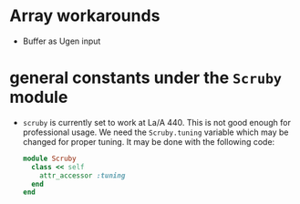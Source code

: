 # Array workarounds

* Buffer as Ugen input 

# general constants under the `Scruby` module

* `scruby` is currently set to work at La/A 440. This is not good enough for
  professional usage. We need the `Scruby.tuning` variable which may be
  changed for proper tuning. It may be done with the following code:
  ```ruby
  module Scruby
    class << self
      attr_accessor :tuning
    end
  end
  ```
